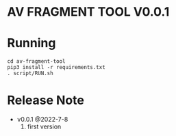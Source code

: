 # AV FRAGMENT TOOL V0.0.1

# Running

```shell
cd av-fragment-tool
pip3 install -r requirements.txt
. script/RUN.sh
```

# Release Note
* v0.0.1 @2022-7-8
    1. first version

